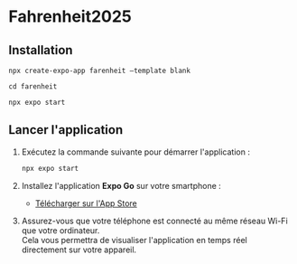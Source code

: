 # Fahrenheit2025  


## Installation

```
npx create-expo-app farenheit –template blank
```

```
cd farenheit
```

```
npx expo start
```

## Lancer l'application  

1. Exécutez la commande suivante pour démarrer l'application :  
   ```sh
   npx expo start
   ```  

2. Installez l'application **Expo Go** sur votre smartphone :  
   - [Télécharger sur l'App Store](https://apps.apple.com/fr/app/expo-go/id982107779)  

3. Assurez-vous que votre téléphone est connecté au même réseau Wi-Fi que votre ordinateur.  
   Cela vous permettra de visualiser l'application en temps réel directement sur votre appareil.
